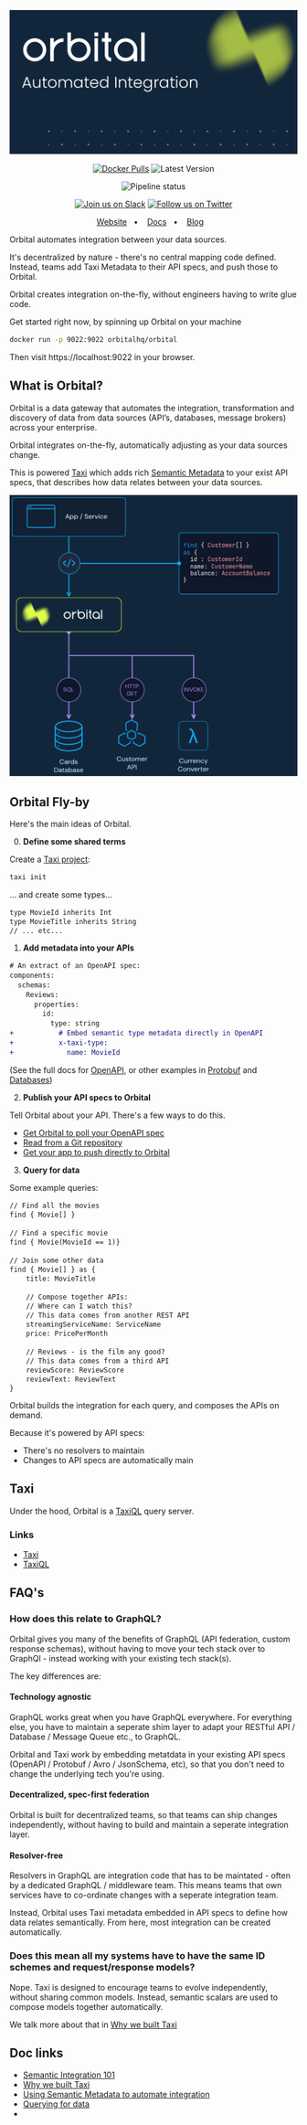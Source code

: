 ![Header](./github-banner.png)

<div align="center">


[![Docker Pulls](https://img.shields.io/docker/pulls/orbitalhq/orbital?style=for-the-badge)](https://hub.docker.com/r/orbitalhq/orbital)
![Latest Version](https://img.shields.io/badge/dynamic/xml.svg?label=Latest&url=http%3A%2F%2Frepo.orbitalhq.com%2Frelease%2Fio%2Fvyne%2Fplatform%2Fmaven-metadata.xml&query=%2F%2Frelease&colorB=green&prefix=v&style=for-the-badge&)

![Pipeline status](https://gitlab.com/vyne/vyne/badges/develop/pipeline.svg)

</div>

<div align="center">

[![Join us on Slack](https://img.shields.io/badge/Slack-chat%20with%20us-%235865F2?style=for-the-badge&logo=slack&logoColor=%23fff)](https://join.slack.com/t/orbitalapi/shared_invite/zt-697laanr-DHGXXak5slqsY9DqwrkzHg)
[![Follow us on Twitter](https://img.shields.io/badge/Follow-@orbitalapi-%235865F2?style=for-the-badge&logo=twitter&logoColor=white)](https://twitter.com/orbitalapi)
</div>

<div align="center">

[Website](https://orbitalhq.com)&nbsp;&nbsp;&nbsp;•&nbsp;&nbsp;&nbsp;
[Docs](https://orbitalhq.com/docs)&nbsp;&nbsp;&nbsp;•&nbsp;&nbsp;&nbsp;
[Blog](https://orbitalhq.com/blog)&nbsp;&nbsp;&nbsp;

</div>

Orbital automates integration between your data sources. 

It's decentralized by nature - there's no central mapping code defined.
Instead, teams add Taxi Metadata to their API specs, and push those to Orbital.

Orbital creates integration on-the-fly, without engineers having to write glue code.

Get started right now, by spinning up Orbital on your machine

```bash
docker run -p 9022:9022 orbitalhq/orbital
```

Then visit https://localhost:9022 in your browser.

## What is Orbital?
Orbital is a data gateway that automates the integration, transformation and discovery of data from data sources (API’s, databases, message brokers) across your enterprise.

Orbital integrates on-the-fly, automatically adjusting as your data sources change.

This is powered [Taxi](https://github.com/taxilang/taxilang) which adds rich [Semantic Metadata](https://orbitalhq.com/blog/2023-05-22-semantic-metadata-101) to your exist API specs, that describes how data relates between your data sources.

![Network Diagram](./network-diagram.png)

## Orbital Fly-by
Here's the main ideas of Orbital.

0. **Define some shared terms**

Create a [Taxi project](https://taxilang.org/taxi-cli/intro/):

```bash
taxi init
```

... and create some types...

```taxi
type MovieId inherits Int
type MovieTitle inherits String
// ... etc...
```


1. **Add metadata into your APIs**
   
```diff
# An extract of an OpenAPI spec:
components:
  schemas:
    Reviews:
      properties:
        id:
          type: string
+           # Embed semantic type metadata directly in OpenAPI
+           x-taxi-type:
+             name: MovieId

```   

(See the full docs for [OpenAPI](https://orbitalhq.com/docs/describing-data-sources/open-api), or other examples in [Protobuf](https://orbitalhq.com/docs/describing-data-sources/protobuf) and [Databases](https://orbitalhq.com/docs/describing-data-sources/databases))

2. **Publish your API specs to Orbital**

Tell Orbital about your API.  There's a few ways to do this.

 * [Get Orbital to poll your OpenAPI spec](https://orbitalhq.com/docs/describing-data-sources/open-api#publishing-open-api-specs-to-orbital)
 * [Read from a Git repository](https://orbitalhq.com/docs/connecting-data-sources/connecting-a-git-repo)
 * [Get your app to push directly to Orbital](https://orbitalhq.com/docs/connecting-data-sources/overview#pushing-updates-on-startup)

3. **Query for data**

Some example queries:
```taxi
// Find all the movies
find { Movie[] }

// Find a specific movie
find { Movie(MovieId == 1)}

// Join some other data
find { Movie[] } as {
    title: MovieTitle

    // Compose together APIs:
    // Where can I watch this?
    // This data comes from another REST API
    streamingServiceName: ServiceName
    price: PricePerMonth

    // Reviews - is the film any good?
    // This data comes from a third API
    reviewScore: ReviewScore
    reviewText: ReviewText
}
```

Orbital builds the integration for each query, and composes the APIs on demand.

Because it's powered by API specs:
 * There's no resolvers to maintain
 * Changes to API specs are automatically main

## Taxi
Under the hood, Orbital is a [TaxiQL](https://docs.taxilang.org/language-reference/querying-with-taxiql/) query server.

### Links
 * [Taxi](https://taxilang.org)
 * [TaxiQL](https://docs.taxilang.org/language-reference/querying-with-taxiql/) 


## FAQ's

### How does this relate to GraphQL?
Orbital gives you many of the benefits of GraphQL (API federation, custom response schemas), without having to move your tech stack over to GraphQl - instead working with your existing tech stack(s).

The key differences are:

#### Technology agnostic
GraphQL works great when you have GraphQL everywhere.  For everything else, you have to maintain a seperate shim layer to adapt your RESTful API / Database / Message Queue etc., to GraphQL.

Orbital and Taxi work by embedding metatdata in your existing API specs (OpenAPI / Protobuf / Avro / JsonSchema, etc), so that you don't need to change the underlying tech you're using.

#### Decentralized, spec-first federation
Orbital is built for decentralized teams, so that teams can ship changes independently, without having to build and maintain a seperate integration layer.

#### Resolver-free
Resolvers in GraphQL are integration code that has to be maintated - often by a dedicated GraphQL / middleware team.  This means teams that own services have to co-ordinate changes with a seperate integration team.

Instead, Orbital uses Taxi metadata embedded in API specs to define how data relates semantically.  From here, most integration can be created automatically.

### Does this mean all my systems have to have the same ID schemes and request/response models?
Nope. Taxi is designed to encourage teams to evolve independently, without sharing common models.  Instead, semantic scalars are used to compose models together automatically.

We talk more about that in [Why we built Taxi](https://orbitalhq.com/blog/2023-05-12-why-we-created-taxi)

## Doc links

 * [Semantic Integration 101](https://orbitalhq.com/blog/2023-05-22-semantic-metadata-101)
 * [Why we built Taxi](https://orbitalhq.com/blog/2023-05-12-why-we-created-taxi)
 * [Using Semantic Metadata to automate integration](https://orbitalhq.com/blog/2023-01-16-using-semantic-metadata)
 * [Querying for data](https://orbitalhq.com/docs/querying/writing-queries)
 * 
